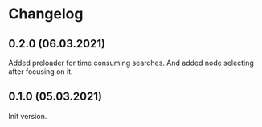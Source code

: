 # Changelog

## 0.2.0 (06.03.2021)

Added preloader for time consuming searches. And added node selecting after focusing on it. 


## 0.1.0 (05.03.2021)

Init version.

